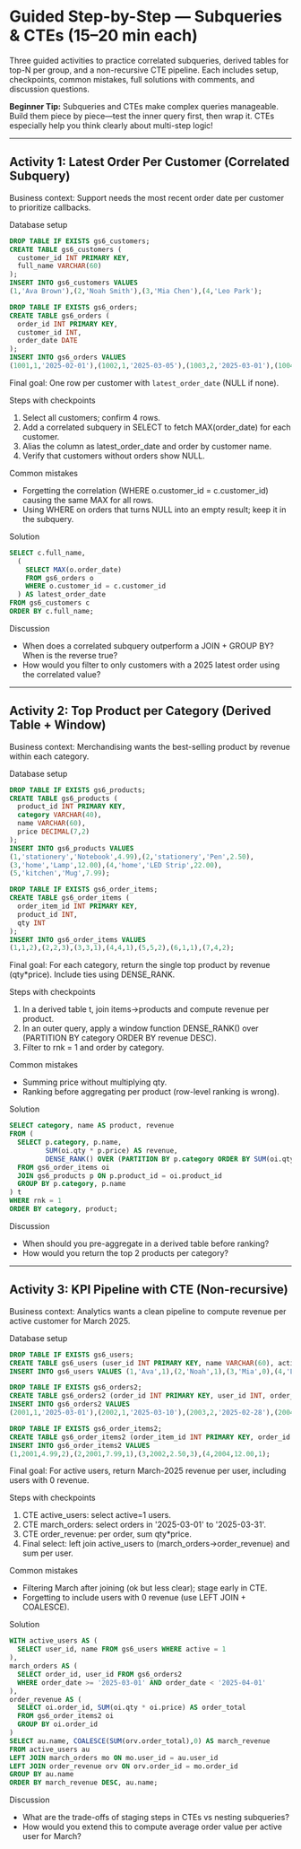 # Guided Step-by-Step — Subqueries & CTEs (15–20 min each)

Three guided activities to practice correlated subqueries, derived tables for top-N per group, and a non-recursive CTE pipeline. Each includes setup, checkpoints, common mistakes, full solutions with comments, and discussion questions.

**Beginner Tip:** Subqueries and CTEs make complex queries manageable. Build them piece by piece—test the inner query first, then wrap it. CTEs especially help you think clearly about multi-step logic!

---

## Activity 1: Latest Order Per Customer (Correlated Subquery)
Business context: Support needs the most recent order date per customer to prioritize callbacks.

Database setup
```sql
DROP TABLE IF EXISTS gs6_customers;
CREATE TABLE gs6_customers (
  customer_id INT PRIMARY KEY,
  full_name VARCHAR(60)
);
INSERT INTO gs6_customers VALUES
(1,'Ava Brown'),(2,'Noah Smith'),(3,'Mia Chen'),(4,'Leo Park');

DROP TABLE IF EXISTS gs6_orders;
CREATE TABLE gs6_orders (
  order_id INT PRIMARY KEY,
  customer_id INT,
  order_date DATE
);
INSERT INTO gs6_orders VALUES
(1001,1,'2025-02-01'),(1002,1,'2025-03-05'),(1003,2,'2025-03-01'),(1004,3,'2024-12-30');
```
Final goal: One row per customer with `latest_order_date` (NULL if none).

Steps with checkpoints
1) Select all customers; confirm 4 rows.
2) Add a correlated subquery in SELECT to fetch MAX(order_date) for each customer.
3) Alias the column as latest_order_date and order by customer name.
4) Verify that customers without orders show NULL.

Common mistakes
- Forgetting the correlation (WHERE o.customer_id = c.customer_id) causing the same MAX for all rows.
- Using WHERE on orders that turns NULL into an empty result; keep it in the subquery.

Solution
```sql
SELECT c.full_name,
  (
    SELECT MAX(o.order_date)
    FROM gs6_orders o
    WHERE o.customer_id = c.customer_id
  ) AS latest_order_date
FROM gs6_customers c
ORDER BY c.full_name;
```

Discussion
- When does a correlated subquery outperform a JOIN + GROUP BY? When is the reverse true?
- How would you filter to only customers with a 2025 latest order using the correlated value?

---

## Activity 2: Top Product per Category (Derived Table + Window)
Business context: Merchandising wants the best-selling product by revenue within each category.

Database setup
```sql
DROP TABLE IF EXISTS gs6_products;
CREATE TABLE gs6_products (
  product_id INT PRIMARY KEY,
  category VARCHAR(40),
  name VARCHAR(60),
  price DECIMAL(7,2)
);
INSERT INTO gs6_products VALUES
(1,'stationery','Notebook',4.99),(2,'stationery','Pen',2.50),
(3,'home','Lamp',12.00),(4,'home','LED Strip',22.00),
(5,'kitchen','Mug',7.99);

DROP TABLE IF EXISTS gs6_order_items;
CREATE TABLE gs6_order_items (
  order_item_id INT PRIMARY KEY,
  product_id INT,
  qty INT
);
INSERT INTO gs6_order_items VALUES
(1,1,2),(2,2,3),(3,3,1),(4,4,1),(5,5,2),(6,1,1),(7,4,2);
```
Final goal: For each category, return the single top product by revenue (qty*price). Include ties using DENSE_RANK.

Steps with checkpoints
1) In a derived table t, join items→products and compute revenue per product.
2) In an outer query, apply a window function DENSE_RANK() over (PARTITION BY category ORDER BY revenue DESC).
3) Filter to rnk = 1 and order by category.

Common mistakes
- Summing price without multiplying qty.
- Ranking before aggregating per product (row-level ranking is wrong).

Solution
```sql
SELECT category, name AS product, revenue
FROM (
  SELECT p.category, p.name,
         SUM(oi.qty * p.price) AS revenue,
         DENSE_RANK() OVER (PARTITION BY p.category ORDER BY SUM(oi.qty * p.price) DESC) AS rnk
  FROM gs6_order_items oi
  JOIN gs6_products p ON p.product_id = oi.product_id
  GROUP BY p.category, p.name
) t
WHERE rnk = 1
ORDER BY category, product;
```

Discussion
- When should you pre-aggregate in a derived table before ranking?
- How would you return the top 2 products per category?

---

## Activity 3: KPI Pipeline with CTE (Non-recursive)
Business context: Analytics wants a clean pipeline to compute revenue per active customer for March 2025.

Database setup
```sql
DROP TABLE IF EXISTS gs6_users;
CREATE TABLE gs6_users (user_id INT PRIMARY KEY, name VARCHAR(60), active TINYINT);
INSERT INTO gs6_users VALUES (1,'Ava',1),(2,'Noah',1),(3,'Mia',0),(4,'Leo',1);

DROP TABLE IF EXISTS gs6_orders2;
CREATE TABLE gs6_orders2 (order_id INT PRIMARY KEY, user_id INT, order_date DATE);
INSERT INTO gs6_orders2 VALUES
(2001,1,'2025-03-01'),(2002,1,'2025-03-10'),(2003,2,'2025-02-28'),(2004,4,'2025-03-05');

DROP TABLE IF EXISTS gs6_order_items2;
CREATE TABLE gs6_order_items2 (order_item_id INT PRIMARY KEY, order_id INT, price DECIMAL(7,2), qty INT);
INSERT INTO gs6_order_items2 VALUES
(1,2001,4.99,2),(2,2001,7.99,1),(3,2002,2.50,3),(4,2004,12.00,1);
```
Final goal: For active users, return March-2025 revenue per user, including users with 0 revenue.

Steps with checkpoints
1) CTE active_users: select active=1 users.
2) CTE march_orders: select orders in '2025-03-01' to '2025-03-31'.
3) CTE order_revenue: per order, sum qty*price.
4) Final select: left join active_users to (march_orders→order_revenue) and sum per user.

Common mistakes
- Filtering March after joining (ok but less clear); stage early in CTE.
- Forgetting to include users with 0 revenue (use LEFT JOIN + COALESCE).

Solution
```sql
WITH active_users AS (
  SELECT user_id, name FROM gs6_users WHERE active = 1
),
march_orders AS (
  SELECT order_id, user_id FROM gs6_orders2
  WHERE order_date >= '2025-03-01' AND order_date < '2025-04-01'
),
order_revenue AS (
  SELECT oi.order_id, SUM(oi.qty * oi.price) AS order_total
  FROM gs6_order_items2 oi
  GROUP BY oi.order_id
)
SELECT au.name, COALESCE(SUM(orv.order_total),0) AS march_revenue
FROM active_users au
LEFT JOIN march_orders mo ON mo.user_id = au.user_id
LEFT JOIN order_revenue orv ON orv.order_id = mo.order_id
GROUP BY au.name
ORDER BY march_revenue DESC, au.name;
```

Discussion
- What are the trade-offs of staging steps in CTEs vs nesting subqueries?
- How would you extend this to compute average order value per active user for March?
